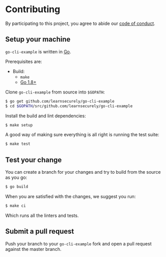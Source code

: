 # Contributing

By participating to this project, you agree to abide our [code of
conduct](/CODE_OF_CONDUCT.md).

## Setup your machine

`go-cli-example` is written in [Go](https://golang.org/).

Prerequisites are:

* Build:
  * `make`
  * [Go 1.8+](http://golang.org/doc/install)

Clone `go-cli-example` from source into `$GOPATH`:

```sh
$ go get github.com/learnsecurely/go-cli-example
$ cd $GOPATH/src/github.com/learnsecurely/go-cli-example
```

Install the build and lint dependencies:

``` sh
$ make setup
```

A good way of making sure everything is all right is running the test suite:

``` sh
$ make test
```

## Test your change

You can create a branch for your changes and try to build from the source as you go:

``` sh
$ go build
```

When you are satisfied with the changes, we suggest you run:

``` sh
$ make ci
```

Which runs all the linters and tests.

## Submit a pull request

Push your branch to your `go-cli-example` fork and open a pull request against the
master branch.
